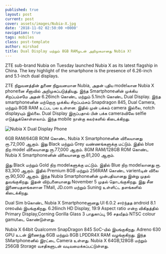 ```yaml
---
published: true
layout: post
current: post
cover: assets/images/Nubia-X.jpg
date: '2018-11-02 02:50:00 +0000'
navigation: true
tags: mobiles
class: post-template
author: mirshad
title: Dual Display மற்றும் 8GB RAMமுடன் அறிமுகமானது Nubia X!
---
```

ZTE sub-brand Nubia on Tuesday launched Nubia X as its latest flagship in China. The key highlight of the smartphone is the presence of 6.26-inch and 5.1-inch dual displays.

ZTE நிறுவனத்தின் துணை நிறுவனமான Nubia, அதன் புதிய modelலான Nubia X phoneனை சீனாவில் அறிமுகப்படுத்தியது. இந்த Smartphoneனின் முக்கிய சிறப்பம்சமே அதன் 6.26inch கொண்ட மற்றும் 5.1inch கொண்ட Dual Display. இந்த smartphoneனின் மற்றொரு முக்கிய சிறப்பம்சம் Snapdragon 845, Dual Camera, மற்றும் 8GB RAM உட்பட பல உள்ளன. இதில் முன் பக்கம் camera இல்லை, notch displayயும் இல்லை. Dual Display இருப்பதால் பின் பக்க cameraவிலே selfie எடுத்துக்கொள்ளலாம். இந்த mobile நான்கு கலர்களில் கிடைக்கிறது.

<p><img src="https://image.ibb.co/ev8Jnf/ZTE-Nubia-X.jpg" alt="Nubia X Dual Display Phone" /></p>
6GB RAM/64GB ROM கொண்ட Nubia X Smartphoneனின் விலையானது ரூ.72,000 ஆகும். இது Black மற்றும் Grey வண்ணங்களுக்கு மட்டும். இதில் blue நிற model விலையானது ரூ.77,000 ஆகும். 8GM RAM/128GB ROM கொண்ட Nubia X Smartphoneனின் விலையானது ரூ.81,200 ஆகும்.

இது Black மற்றும் Gold நிற modelகளுக்கு மட்டும். இதில் Blue நிற modelலானது ரூ. 83,300 ஆகும். இதில் Premium 8GB மற்றும் 256RAM கொண்ட varientடின் விலை ரூ.90,500 ஆகும். இந்த Nubia  Smartphoneனின் முன்பதிவானது இன்று முதல் துவங்குகிறது. இதன் விற்பனையானது November 5 முதல் தொடங்குகிறது. இது சீன இணையதளங்களான TMall, JD.com மற்றும் Suning உள்ளிட்ட தளங்களில் கிடைக்கிறது.

Dual Sim bகொண்ட Nubia X Smartphoneனானது UI 6.0.2 சார்ந்தத android 8.1 oreoவில் இயங்குகிறது. 6.26inch HD Display, 19:9 Aspect ratio என்ற விகிதத்தில் Primary Display,Corning Gorilla Glass 3 பாதுகாப்பு, 96 சதவீதம் NTSC colour gamutடை கொண்டுள்ளது.

Nubia X 64bit Qualcomm SnapDragon 845 SoC-யில் இயங்குகிறது. Adreno 630 GPU உடன் இணைந்து 6GB மற்றும் 8GB LPDDR4X RAM வழங்குகிறது. இந்த SMartphoneனில் இரட்டை Camera உள்ளது. Nubia X 64GB,128GB மற்றும் 256GB Storage வசதிகளுடன் வடிவமைக்கப்பட்டுள்ளது.
